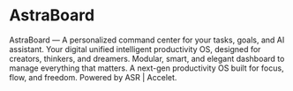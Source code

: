 # AstraBoard
AstraBoard — A personalized command center for your tasks, goals, and AI assistant.  Your digital unified intelligent productivity OS, designed for creators, thinkers, and dreamers. Modular, smart, and elegant dashboard to manage everything that matters. A next-gen productivity OS built for focus, flow, and freedom. Powered by ASR | Accelet.
